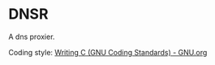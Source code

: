 # DNSR

A dns proxier.



Coding style: [Writing C (GNU Coding Standards) - GNU.org](https://www.gnu.org/prep/standards/html_node/Writing-C.html)